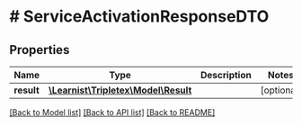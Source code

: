 # # ServiceActivationResponseDTO

## Properties

Name | Type | Description | Notes
------------ | ------------- | ------------- | -------------
**result** | [**\Learnist\Tripletex\Model\Result**](Result.md) |  | [optional]

[[Back to Model list]](../../README.md#models) [[Back to API list]](../../README.md#endpoints) [[Back to README]](../../README.md)
